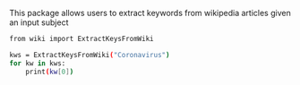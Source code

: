 This package allows users to extract keywords from wikipedia articles given an input subject

```bash
from wiki import ExtractKeysFromWiki

kws = ExtractKeysFromWiki("Coronavirus")
for kw in kws:
    print(kw[0])